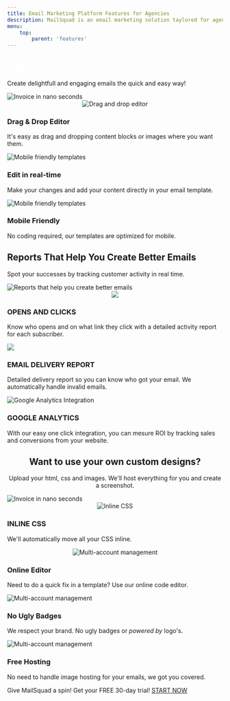 ```yaml
---
title: Email Marketing Platform Features for Agencies
description: MailSquad is an email marketing solution taylored for agencies and resellers.
menu:
    top:
        parent: 'features'
---
```


<section class="content-10 features">
    <div class="container">
        <div class="row">
            <div class="col-xs-12 col-sm-12 col-md-12 col-lg-12">
                <h1 style="color: white">Super Easy Email Designer</h1>
                <p class="lead">Create delightfull and engaging emails the quick and easy way!</p>
            </div>
            <div class="col-xs-12 col-sm-12 col-md-12 col-lg-12 text-center">
                <img src="/img/screenshots/easy-drag-and-drop-designer.jpg" alt="Invoice in nano seconds">
            </div>
        </div>
    </div>
</section>
<section class="content-2 features">
    <div class="container">
        <div class="row feature">
            <div class="col-sm-4">
                <div style="">
                    <div class="img" style="text-align:center;">
                        <img src="/img/drag-and-drop.png" alt="Drag and drop editor">
                    </div>
                    <h3>Drag & Drop Editor</h3>
                </div>
                <p>It's easy as drag and dropping content blocks or images where you want them.</p>
            </div>
            <div class="col-sm-4">
                <div>
                    <div class="img">
                        <img src="/img/real-time-editing.png" alt="Mobile friendly templates">
                    </div>
                    <h3>Edit in real-time</h3>
                </div>
                <p>Make your changes and add your content directly in your email template.</p>
            </div>
            <div class="col-sm-4">
                <div>
                    <div class="img">
                        <img src="/img/mobile-friendly-templates.png" alt="Mobile friendly templates">
                    </div>
                    <h3>Mobile Friendly</h3>
                </div>
                <p>No coding required, our templates are optimized for mobile.</p>
            </div>
        </div>
    </div>
</section>
<section class="content-2 reports">
    <div class="container">
        <div class="row">
            <div class="col-sm-12">
                <h2>Reports That Help You Create Better&nbsp;Emails</h2>
                <p class="lead">Spot your successes by tracking customer activity in real time.</p>
            </div>
        </div>
        <div class="row">
            <div class="col-sm-12">
                <div class="img">
                    <img src="/img/screenshots/reports-help-create-better-emails.png" alt="Reports that help you create better emails">
                </div>
            </div>
        </div>
    </div>
</section>
<section class="content-2 reports reportsfeatures">
    <div class="container">
        <div class="row">
            <div class="col-sm-4">
                <div style="">
                    <div class="img" style="text-align:center;">
                        <img src="/img/open-click-tracking.png">
                    </div>
                    <h3>OPENS AND CLICKS</h3>
                </div>
                <p>Know who opens and on what link they click with a detailed activity report for each subscriber.</p>
            </div>
            <div class="col-sm-4">
                <div>
                    <div class="img">
                        <img src="/img/detailed_email_delivery.png">
                    </div>
                    <h3>EMAIL DELIVERY REPORT</h3>
                </div>
                <p>Detailed delivery report so you can know who got your email. We automatically handle invalid emails.</p>
            </div>
            <div class="col-sm-4">
                <div>
                    <div class="img">
                        <img src="/img/analytics_integration.png" alt="Google Analytics Integration">
                    </div>
                    <h3>GOOGLE ANALYTICS</h3>
                </div>
                <p>With our easy one click integration, you can mesure ROI by tracking sales and conversions from your website.</p>
            </div>
        </div>
    </div>
</section>
<section class="content-2 expert">
    <div class="container">
        <div class="row">
            <div class="col-sm-12" style="text-align:center">
                <h2>Want to use your own custom designs?</h2>
                <p class="lead">Upload your html, css and images. We'll host everything for you and create a screenshot.</p>
            </div>
            <div class="col-xs-12 col-sm-12 col-md-12 col-lg-12 text-center">
                <img src="/img/screenshots/online-template-code-editor.jpg" alt="Invoice in nano seconds">
            </div>
        </div>
    </div>
</section>
<section class="content-2 features">
    <div class="container">
        <div class="row feature">
            <div class="col-sm-3">
                <div style="">
                    <div class="img" style="text-align:center;">
                        <img src="/img/inline-css.png" alt="Inline CSS">
                    </div>
                    <h3>INLINE CSS</h3>
                </div>
                <p>We'll automatically move all your CSS inline.</p>
            </div>
            <div class="col-sm-3">
                <div style="">
                    <div class="img" style="text-align:center;">
                        <img src="/img/screenshots/online-template-code-editor.jpg" alt="Multi-account management">
                    </div>
                    <h3>Online Editor</h3>
                </div>
                <p>Need to do a quick fix in a template? Use our online code editor.</p>
            </div>
            <div class="col-sm-3">
                <div>
                    <div class="img">
                        <img src="/img/no-ugly-badge.png" alt="Multi-account management">
                    </div>
                    <h3>No Ugly Badges</h3>
                </div>
                <p>We respect your brand. No ugly badges or <i>powered by</i> logo's.</p>
            </div>
            <div class="col-sm-3">
                <div>
                    <div class="img">
                        <img src="/img/free-cloud-cdn-hosting.png" alt="Multi-account management">
                    </div>
                    <h3>Free Hosting</h3>
                </div>
                <p>No need to handle image hosting for your emails, we got you covered.</p>
            </div>
        </div>
    </div>
</section>
<!-- <section class="content-2 templatelang">
    <div class="container">
        <div class="row">
            <div class="col-sm-12">
                <h2>Template Language</h2>
                <p class="lead">If you can handle HTML, you'll find it easy to use our template language to create editable email templates and leverage the power of our email designer.</p>
            </div>
        </div>
        <div class="row">
            <div class="col-sm-12 text-center">
                <div class="form-group">
                    <a class="btn btn-primary" href="http://support.mailsquad.com/support/solutions/articles/5000606615">Check out our examples</a>
                </div>
            </div>
        </div>
    </div>
</section> -->
<section class="content-11">
    <div class="container">
        <span>Give MailSquad a spin! Get your FREE 30-day trial!</span>
        <a class="btn btn-primary" href="https://app.mailsquad.com/login/signup/u">START NOW</a>
    </div>
</section>